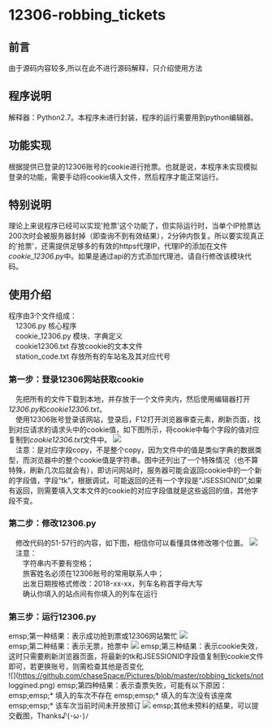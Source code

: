 # 12306-robbing_tickets

前言
----
由于源码内容较多,所以在此不进行源码解释，只介绍使用方法

程序说明 
-------
解释器：Python2.7。本程序未进行封装，程序的运行需要用到python编辑器。  

功能实现
-------
根据提供已登录的12306账号的cookie进行抢票。也就是说，本程序未实现模拟登录的功能，需要手动将cookie填入文件，然后程序才能正常运行。 

特别说明
-------
理论上来说程序已经可以实现'抢票'这个功能了，但实际运行时，当单个IP抢票达200次时会被服务器封掉（即查询不到有效结果），2分钟内恢复。所以要实现真正的'抢票'，还需提供足够多的有效的https代理IP，代理IP的添加在文件*cookie_12306.py*中。如果是通过api的方式添加代理池，请自行修改该模块代码。

使用介绍
-------
程序由3个文件组成：  
&emsp;12306.py 核心程序  
&emsp;cookie_12306.py  模块、字典定义  
&emsp;cookie12306.txt  存放cookie的文本文件  
&emsp;station_code.txt 存放所有的车站名及其对应代号

### 第一步：登录12306网站获取cookie  
&emsp;先把所有的文件下载到本地，并存放于一个文件夹内，然后使用编辑器打开*12306.py*和*cookie12306.txt*。  
&emsp;使用12306账号登录该网站，登录后，F12打开浏览器审查元素，刷新页面，找到对应请求的请求头中的cookie值，如下图所示，将cookie中每个字段的值对应复制到*cookie12306.txt*文件中。  ![](https://github.com/chaseSpace/Pictures/blob/master/robbing_tickets/cookie.png)  
&emsp;注意：是对应字段copy，不是整个copy，因为文件中的值是类似字典的数据类型，而浏览器中的整个cookie值是字符串。图中还列出了一个特殊情况（也不算特殊，刷新几次后就会有），即访问网站时，服务器可能会返回cookie中的一个新的字段值，字段“tk”，根据调试，可能返回的还有一个字段是“JSESSIONID”,如果有返回，则需要填入文本文件的cookie的对应字段值就是这些返回的值，其他字段不变。

### 第二步：修改12306.py
&emsp;修改代码的51-57行的内容，如下图，相信你可以看懂具体修改哪个位置。  ![](https://github.com/chaseSpace/Pictures/blob/master/robbing_tickets/input.png)  
&emsp;注意：  
&emsp;&emsp;字符串内不要有空格；  
&emsp;&emsp;旅客姓名必须在12306账号的常用联系人中；  
&emsp;&emsp;出发日期按格式修改：2018-xx-xx，列车名称首字母大写  
&emsp;&emsp;确认你填入的站点间有你填入的列车在运行

### 第三步：运行12306.py
emsp;第一种结果：表示成功抢到票或12306网站繁忙  ![](https://github.com/chaseSpace/Pictures/blob/master/robbing_tickets/ok.png)  
emsp;第二种结果：表示无票，抢票中  ![](https://github.com/chaseSpace/Pictures/blob/master/robbing_tickets/check_tickets.png)
emsp;第三种结果：表示cookie失效，这时只需要刷新浏览器页面，将最新的tk和JSESSIONID字段值复制到cookie文件即可，若更换账号，则需检查其他是否变化  
![](https://github.com/chaseSpace/Pictures/blob/master/robbing_tickets/not loggined.png)
emsp;第四种结果：表示查票失败，可能有以下原因：  
emsp;emsp;* 填入的车次不存在
emsp;emsp;* 填入的车次没有该座席
emsp;emsp;* 该车次当前时间未开放预订  ![](https://github.com/chaseSpace/Pictures/blob/master/robbing_tickets/check_failed.png)
emsp;其他未预料的结果，可以提交截图，Thanks♪(･ω･)ﾉ
